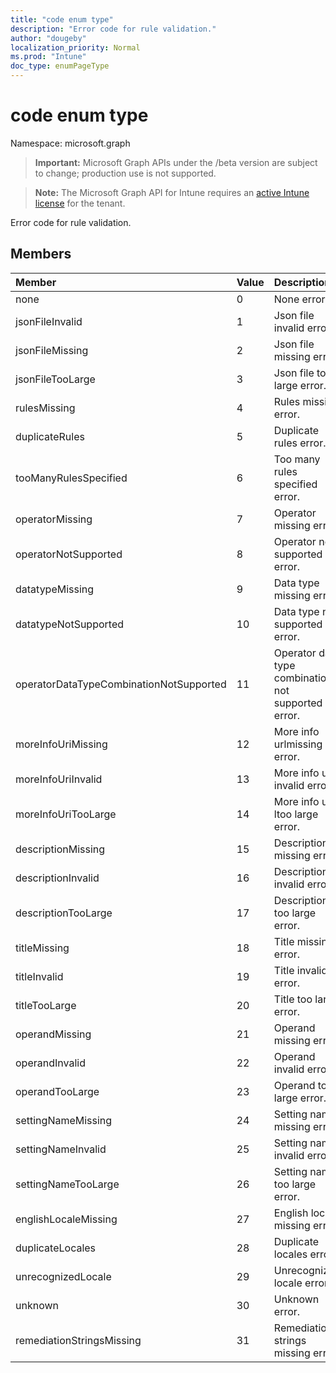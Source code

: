 ```yaml
---
title: "code enum type"
description: "Error code for rule validation."
author: "dougeby"
localization_priority: Normal
ms.prod: "Intune"
doc_type: enumPageType
---
```


# code enum type

Namespace: microsoft.graph

> **Important:** Microsoft Graph APIs under the /beta version are subject to change; production use is not supported.

> **Note:** The Microsoft Graph API for Intune requires an [active Intune license](https://go.microsoft.com/fwlink/?linkid=839381) for the tenant.

Error code for rule validation.

## Members
|Member|Value|Description|
|:---|:---|:---|
|none|0|None error.|
|jsonFileInvalid|1|Json file invalid error.|
|jsonFileMissing|2|Json file missing error.|
|jsonFileTooLarge|3|Json file too large error.|
|rulesMissing|4|Rules missing error.|
|duplicateRules|5|Duplicate rules error.|
|tooManyRulesSpecified|6|Too many rules specified error.|
|operatorMissing|7|Operator missing error.|
|operatorNotSupported|8|Operator not supported error.|
|datatypeMissing|9|Data type missing error.|
|datatypeNotSupported|10|Data type not supported error.|
|operatorDataTypeCombinationNotSupported|11|Operator data type combination not supported error.|
|moreInfoUriMissing|12|More info urlmissing error.|
|moreInfoUriInvalid|13|More info url invalid error.|
|moreInfoUriTooLarge|14|More info ur ltoo large error.|
|descriptionMissing|15|Description missing error.|
|descriptionInvalid|16|Description invalid error.|
|descriptionTooLarge|17|Description too large error.|
|titleMissing|18|Title missing error.|
|titleInvalid|19|Title invalid error.|
|titleTooLarge|20|Title too large error.|
|operandMissing|21|Operand missing error.|
|operandInvalid|22|Operand invalid error.|
|operandTooLarge|23|Operand too large error.|
|settingNameMissing|24|Setting name missing error.|
|settingNameInvalid|25|Setting name invalid error.|
|settingNameTooLarge|26|Setting name too large error.|
|englishLocaleMissing|27|English locale missing error.|
|duplicateLocales|28|Duplicate locales error.|
|unrecognizedLocale|29|Unrecognized locale error.|
|unknown|30|Unknown error.|
|remediationStringsMissing|31|Remediation strings missing error.|





